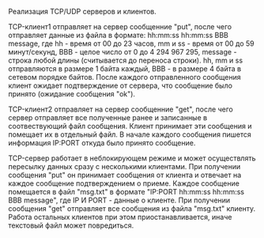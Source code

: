Реализация TCP/UDP серверов и клиентов.

TCP-клиент1 отправляет на сервер сообщенние "put", после чего отправляет данные из файла в формате: hh:mm:ss hh:mm:ss BBB message, где hh - время от 00 до 23 часов, mm и ss - время от 00 до 59 минут/секунд, BBB - целое число от 0 до 4 294 967 295, message - строка любой длины (считывается до переноса строки).
hh, mm и ss отправляются в размере 1 байта каждый, BBB - в размере 4 байта в сетевом порядке байтов.
После каждого отправленного сообщения клиент ожидает подтверждение от сервера, что сообщение было принято (ожидание сообщения "ok").

TCP-клиент2 отправляет на сервер сообщенние "get", после чего сервер отправляет все полученные ранее и записанные в соотвествующий файл сообщения. Клиент принимает эти сообщения и помещает их в отдельный файл. В начале каждого сообщения пишется информация IP:PORT откуда было принято сообщение.

TCP-сервер работает в неблокирующем режиме и может осуществлять пересылку данных сразу с несколькими клиентами. При получении сообщения "put" он принимает сообщения от клиента и отвечает на каждое сообщение подтверждением о приеме. Каждое сообщение помещается в файл "msg.txt" в формате "IP:PORT hh:mm:ss hh:mm:ss BBB message", где IP И PORT - данные о клиенте.
При получении сообщения "get" отправляет все сообщения из файла "msg.txt" клиенту. Работа остальных клиентов при этом приостанавливается, иначе текстовый файл может повредиться.
